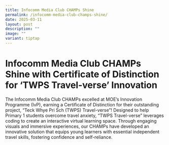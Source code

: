 ```yaml
---
title: Infocomm Media Club CHAMPs Shine
permalink: /infocomm-media-club-champs-shine/
date: 2025-03-11
layout: post
description: ""
image: ""
variant: tiptap
---
```

<h1>Infocomm Media Club CHAMPs Shine with Certificate of Distinction for ‘TWPS Travel-verse’ Innovation</h1>
<p></p>
<p>The Infocomm Media Club CHAMPs excelled at MOE’s Innovation Programme
(IvP), earning a Certificate of Distinction for their outstanding project,
“Teck Whye Pri Sch (TWPS) Travel-verse”! Designed to help Primary 1 students
overcome travel anxiety, “TWPS Travel-verse” leverages coding to create
an interactive virtual learning space. Through engaging visuals and immersive
experiences, our CHAMPs have developed an innovative solution that equips
young learners with essential independent travel skills, fostering confidence
and self-reliance.</p>